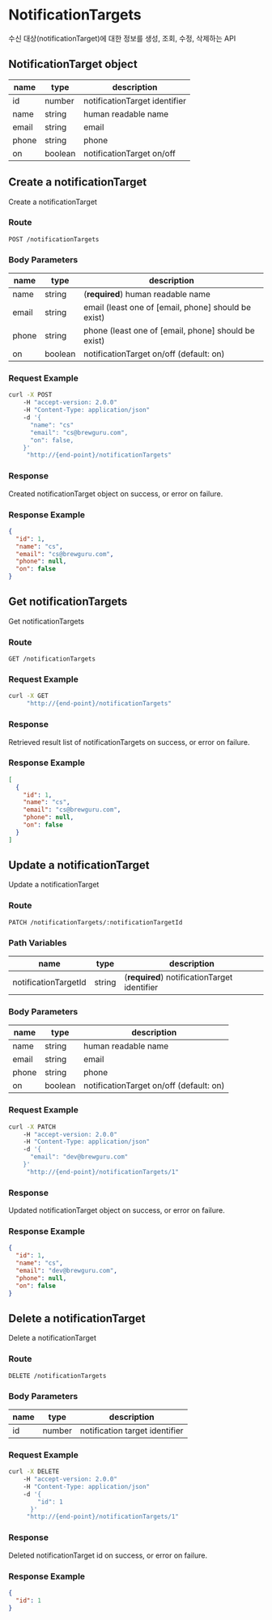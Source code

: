 # NotificationTargets

수신 대상(notificationTarget)에 대한 정보를 생성, 조회, 수정, 삭제하는 API

## NotificationTarget object

| name  | type    | description                   |
| ----- | ------- | ----------------------------- |
| id    | number  | notificationTarget identifier |
| name  | string  | human readable name           |
| email | string  | email                         |
| phone | string  | phone                         |
| on    | boolean | notificationTarget on/off     |

## Create a notificationTarget

Create a notificationTarget

### Route

`POST /notificationTargets`

### Body Parameters

| name  | type    | description                                         |
| ----- | ------- | --------------------------------------------------- |
| name  | string  | (**required**) human readable name                  |
| email | string  | email (least one of [email, phone] should be exist) |
| phone | string  | phone (least one of [email, phone] should be exist) |
| on    | boolean | notificationTarget on/off (default: on)             |

### Request Example

```sh
curl -X POST
    -H "accept-version: 2.0.0"
    -H "Content-Type: application/json"
    -d '{
      "name": "cs"
      "email": "cs@brewguru.com",
      "on": false,
    }'
     "http://{end-point}/notificationTargets"
```

### Response

Created notificationTarget object on success, or error on failure.

### Response Example

```json
{
  "id": 1,
  "name": "cs",
  "email": "cs@brewguru.com",
  "phone": null,
  "on": false
}
```

## Get notificationTargets

Get notificationTargets

### Route

`GET /notificationTargets`

### Request Example

```sh
curl -X GET
     "http://{end-point}/notificationTargets"
```

### Response

Retrieved result list of notificationTargets on success, or error on failure.

### Response Example

```json
[
  {
    "id": 1,
    "name": "cs",
    "email": "cs@brewguru.com",
    "phone": null,
    "on": false
  }
]
```

## Update a notificationTarget

Update a notificationTarget

### Route

`PATCH /notificationTargets/:notificationTargetId`

### Path Variables

| name                 | type   | description                                  |
| -------------------- | ------ | -------------------------------------------- |
| notificationTargetId | string | (**required**) notificationTarget identifier |

### Body Parameters

| name  | type    | description                             |
| ----- | ------- | --------------------------------------- |
| name  | string  | human readable name                     |
| email | string  | email                                   |
| phone | string  | phone                                   |
| on    | boolean | notificationTarget on/off (default: on) |

### Request Example

```sh
curl -X PATCH
    -H "accept-version: 2.0.0"
    -H "Content-Type: application/json"
    -d '{
      "email": "dev@brewguru.com"
    }'
     "http://{end-point}/notificationTargets/1"
```

### Response

Updated notificationTarget object on success, or error on failure.

### Response Example

```json
{
  "id": 1,
  "name": "cs",
  "email": "dev@brewguru.com",
  "phone": null,
  "on": false
}
```

## Delete a notificationTarget

Delete a notificationTarget

### Route

`DELETE /notificationTargets`

### Body Parameters
| name | type | description |
| --- | --- | --- |
| id | number | notification target identifier |

### Request Example

```sh
curl -X DELETE
    -H "accept-version: 2.0.0"
    -H "Content-Type: application/json"
    -d '{
        "id": 1
      }'
     "http://{end-point}/notificationTargets/1"
```

### Response

Deleted notificationTarget id on success, or error on failure.

### Response Example

```json
{
  "id": 1
}
```
